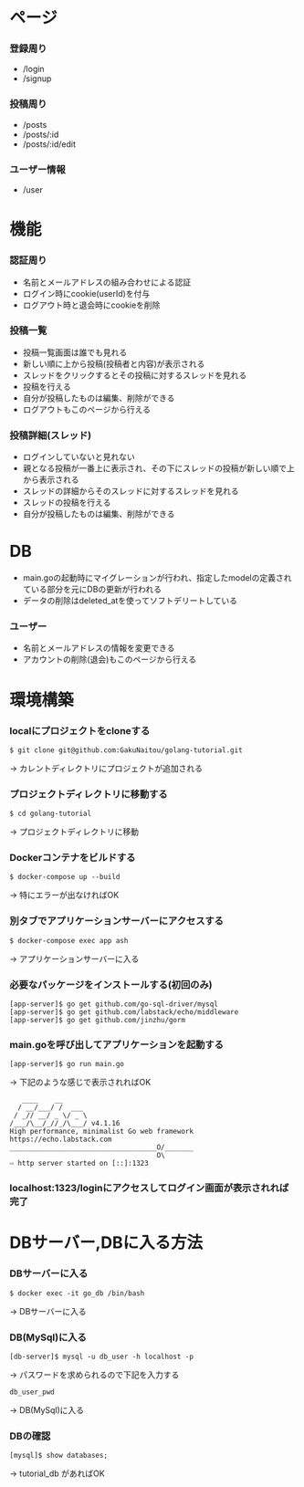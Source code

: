 # ページ

### 登録周り
- /login
- /signup

### 投稿周り
- /posts
- /posts/:id
- /posts/:id/edit

### ユーザー情報
- /user

# 機能
### 認証周り
- 名前とメールアドレスの組み合わせによる認証
- ログイン時にcookie(userId)を付与
- ログアウト時と退会時にcookieを削除

### 投稿一覧
- 投稿一覧画面は誰でも見れる
- 新しい順に上から投稿(投稿者と内容)が表示される
- スレッドをクリックするとその投稿に対するスレッドを見れる
- 投稿を行える
- 自分が投稿したものは編集、削除ができる
- ログアウトもこのページから行える

### 投稿詳細(スレッド)
- ログインしていないと見れない
- 親となる投稿が一番上に表示され、その下にスレッドの投稿が新しい順で上から表示される
- スレッドの詳細からそのスレッドに対するスレッドを見れる
- スレッドの投稿を行える
- 自分が投稿したものは編集、削除ができる

# DB
- main.goの起動時にマイグレーションが行われ、指定したmodelの定義されている部分を元にDBの更新が行われる
- データの削除はdeleted_atを使ってソフトデリートしている

### ユーザー
- 名前とメールアドレスの情報を変更できる
- アカウントの削除(退会)もこのページから行える

# 環境構築
### localにプロジェクトをcloneする
```
$ git clone git@github.com:GakuNaitou/golang-tutorial.git
```
-> カレントディレクトリにプロジェクトが追加される

### プロジェクトディレクトリに移動する
```
$ cd golang-tutorial
```
-> プロジェクトディレクトリに移動

### Dockerコンテナをビルドする
```
$ docker-compose up --build
```
-> 特にエラーが出なければOK

### 別タブでアプリケーションサーバーにアクセスする
```
$ docker-compose exec app ash
```
-> アプリケーションサーバーに入る

### 必要なパッケージをインストールする(初回のみ)
```
[app-server]$ go get github.com/go-sql-driver/mysql
[app-server]$ go get github.com/labstack/echo/middleware
[app-server]$ go get github.com/jinzhu/gorm
```

### main.goを呼び出してアプリケーションを起動する
```
[app-server]$ go run main.go
```
-> 下記のような感じで表示されればOK
```
   ____    __
  / __/___/ /  ___
 / _// __/ _ \/ _ \
/___/\__/_//_/\___/ v4.1.16
High performance, minimalist Go web framework
https://echo.labstack.com
____________________________________O/_______
                                    O\
⇨ http server started on [::]:1323
```

### localhost:1323/loginにアクセスしてログイン画面が表示されれば完了


# DBサーバー,DBに入る方法
### DBサーバーに入る
```
$ docker exec -it go_db /bin/bash
```
-> DBサーバーに入る

### DB(MySql)に入る
```
[db-server]$ mysql -u db_user -h localhost -p
```
-> パスワードを求められるので下記を入力する
```
db_user_pwd
```
-> DB(MySql)に入る

### DBの確認
```
[mysql]$ show databases;
```
-> tutorial_db があればOK
